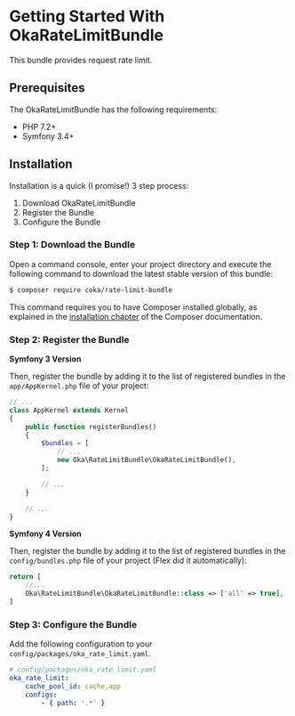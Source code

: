 # Getting Started With OkaRateLimitBundle

This bundle provides request rate limit.

## Prerequisites

The OkaRateLimitBundle has the following requirements:

 - PHP 7.2+
 - Symfony 3.4+

## Installation

Installation is a quick (I promise!) 3 step process:

1. Download OkaRateLimitBundle
2. Register the Bundle
3. Configure the Bundle

### Step 1: Download the Bundle

Open a command console, enter your project directory and execute the
following command to download the latest stable version of this bundle:

```bash
$ composer require coka/rate-limit-bundle
```

This command requires you to have Composer installed globally, as explained
in the [installation chapter](https://getcomposer.org/doc/00-intro.md)
of the Composer documentation.

### Step 2: Register the Bundle

**Symfony 3 Version**

Then, register the bundle by adding it to the list of registered bundles
in the `app/AppKernel.php` file of your project:

```php
// ...
class AppKernel extends Kernel
{
    public function registerBundles()
    {
        $bundles = [
            // ...
            new Oka\RateLimitBundle\OkaRateLimitBundle(),
        ];

        // ...
    }

    // ...
}
```

**Symfony 4 Version**

Then, register the bundle by adding it to the list of registered bundles
in the `config/bundles.php` file of your project (Flex did it automatically):

```php
return [
    //...
    Oka\RateLimitBundle\OkaRateLimitBundle::class => ['all' => true],
]
```

### Step 3: Configure the Bundle

Add the following configuration to your `config/packages/oka_rate_limit.yaml`.

``` yaml
# config/packages/oka_rate_limit.yaml
oka_rate_limit:
    cache_pool_id: cache.app
    configs:
        - { path: '.*' }
```
